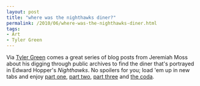 ```yaml
---
layout: post
title: "where was the nighthawks diner?"
permalink: /2010/06/where-was-the-nighthawks-diner.html
tags:
- Art
- Tyler Green
---
```


Via [Tyler Green](http://blogs.artinfo.com/modernartnotes/2010/06/finding-the-source-somewhere-in-america/) comes a great series of blog posts from Jeremiah Moss about his digging through public archives to find the diner that's portrayed in Edward Hopper's _Nighthawks_. No spoilers for you; load 'em up in new tabs and enjoy [part one](http://vanishingnewyork.blogspot.com/2010/06/finding-nighthawks-part-1.html), [part two](http://vanishingnewyork.blogspot.com/2010/06/finding-nighthawks-part-2.html), [part three](http://vanishingnewyork.blogspot.com/2010/06/finding-nighthawks-part-3.html) and [the coda](http://vanishingnewyork.blogspot.com/2010/06/finding-nighthawks-coda.html).
